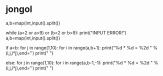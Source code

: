 # jongol

a,b=map(int,input().split())

while (a<2 or a>9) or (b<2 or b>9):
    print("INPUT ERROR!")
    a,b=map(int,input().split())


if a<b:
    for j in range(1,10):
        for i in range(a,b+1):
            print("%d * %d = %2d   " %(i,j,i*j),end='')
        print(" ")

else:
    for j in range(1,10):
        for i in range(a,b-1,-1):
            print("%d * %d = %2d   " %(i,j,i*j),end='')
        print(" ")
        

